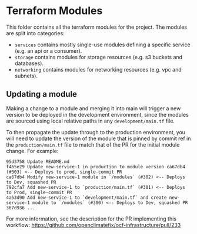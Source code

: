 # Terraform Modules

This folder contains all the terraform modules for the project. The modules are
split into categories:

- `services` contains mostly single-use modules defining a specific service
  (e.g. an api or a consumer).
- `storage` contains modules for storage resources (e.g. s3 buckets and databases).
- `networking` contains modules for networking resources (e.g. vpc and subnets).

## Updating a module

Making a change to a module and merging it into main will trigger a new version to be
deployed in the development environment, since the modules are sourced using local relative
paths in any `development/main.tf` file.

To then propagate the update through to the production environment, you will need to
update the version of the module that is pinned by commit ref in the `production/main.tf`
file to match that of the PR for the initial module change. For example:


```shell
95d3758 Update README.md
f465e29 Update new-service-1 in production to module version ca67db4 (#303) <-- Deploys to prod, single-commit PR
ca67db4 Modify new-service-1 module in `/modules` (#302) <-- Deploys to Dev, squashed PR
792cfa7 Add new-service-1 to `production/main.tf` (#301) <-- Deploys to Prod, single-commit PR
4a53d90 Add new-service-1 to `development/main.tf` and create new-service-1 module to `/modules` (#300) <-- Deploys to Dev, squashed PR
367d936 ...
```

For more information, see the description for the PR implementing this workflow:
https://github.com/openclimatefix/ocf-infrastructure/pull/233
